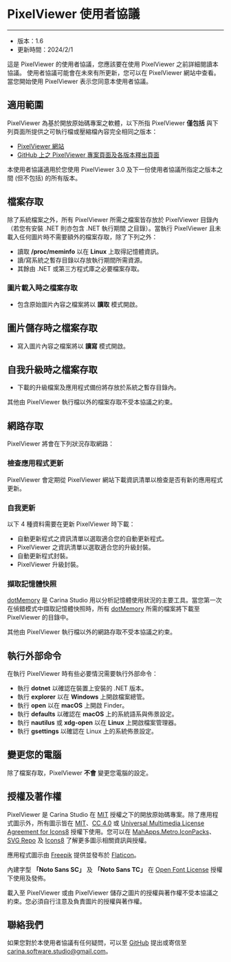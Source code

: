 # PixelViewer 使用者協議
 ---
+ 版本：1.6
+ 更新時間：2024/2/1

這是 PixelViewer 的使用者協議，您應該要在使用 PixelViewer 之前詳細閱讀本協議。 使用者協議可能會在未來有所更新，您可以在 PixelViewer 網站中查看。 當您開始使用 PixelViewer 表示您同意本使用者協議。


## 適用範圍
PixelViewer 為基於開放原始碼專案之軟體，以下所指 PixelViewer **僅包括** 與下列頁面所提供之可執行檔或壓縮檔內容完全相同之版本：

+ [PixelViewer 網站](https://carinastudio.azurewebsites.net/PixelViewer/)
+ [GitHub 上之 PixelViewer 專案頁面及各版本釋出頁面](https://github.com/carina-studio/PixelViewer)

本使用者協議適用於您使用 PixelViewer 3.0 及下一份使用者協議所指定之版本之間 (但不包括) 的所有版本。


## 檔案存取
除了系統檔案之外，所有 PixelViewer 所需之檔案皆存放於 PixelViewer 目錄內（若您有安裝 .NET 則亦包含 .NET 執行期間 之目錄）。當執行 PixelViewer 且未載入任何圖片時不需要額外的檔案存取，除了下列之外：

+ 讀取 **/proc/meminfo** 以在 **Linux** 上取得記憶體資訊。
+ 讀/寫系統之暫存目錄以存放執行期間所需資源。
+ 其餘由 .NET 或第三方程式庫之必要檔案存取。


### 圖片載入時之檔案存取
+ 包含原始圖片內容之檔案將以 **讀取** 模式開啟。

## 圖片儲存時之檔案存取
+ 寫入圖片內容之檔案將以 **讀寫** 模式開啟。

## 自我升級時之檔案存取
+ 下載的升級檔案及應用程式備份將存放於系統之暫存目錄內。

其他由 PixelViewer 執行檔以外的檔案存取不受本協議之約束。


## 網路存取
PixelViewer 將會在下列狀況存取網路：

### 檢查應用程式更新
PixelViewer 會定期從 PixelViewer 網站下載資訊清單以檢查是否有新的應用程式更新。


### 自我更新
以下 4 種資料需要在更新 PixelViewer 時下載：

+ 自動更新程式之資訊清單以選取適合您的自動更新程式。
+ PixelViewer 之資訊清單以選取適合您的升級封裝。
+ 自動更新程式封裝。
+ PixelViewer 升級封裝。

### 擷取記憶體快照
[dotMemory](https://www.jetbrains.com/dotmemory/) 是 Carina Studio 用以分析記憶體使用狀況的主要工具。當您第一次在偵錯模式中擷取記憶體快照時，所有 [dotMemory](https://www.jetbrains.com/dotmemory/) 所需的檔案將下載至 PixelViewer 的目錄中。

其他由 PixelViewer 執行檔以外的網路存取不受本協議之約束。


## 執行外部命令
在執行 PixelViewer 時有些必要情況需要執行外部命令：

+ 執行 **dotnet** 以確認在裝置上安裝的 .NET 版本。
+ 執行 **explorer** 以在 **Windows** 上開啟檔案總管。
+ 執行 **open** 以在 **macOS** 上開啟 Finder。
+ 執行 **defaults** 以確認在 **macOS** 上的系統語系與佈景設定。
+ 執行 **nautilus** 或 **xdg-open** 以在 **Linux** 上開啟檔案管理器。
+ 執行 **gsettings** 以確認在 Linux 上的系統佈景設定。


## 變更您的電腦
除了檔案存取，PixelViewer **不會** 變更您電腦的設定。


## 授權及著作權
PixelViewer 是 Carina Studio 在 [MIT](https://github.com/carina-studio/PixelViewer/blob/master/LICENSE) 授權之下的開放原始碼專案。除了應用程式圖示外，所有圖示皆在 [MIT](https://github.com/carina-studio/PixelViewer/blob/master/LICENSE)、[CC 4.0](https://en.wikipedia.org/wiki/Creative_Commons_license) 或 [Universal Multimedia License Agreement for Icons8](https://intercom.help/icons8-7fb7577e8170/en/articles/5534926-universal-multimedia-licensing-agreement-for-icons8) 授權下使用。您可以在 [MahApps.Metro.IconPacks](https://github.com/MahApps/MahApps.Metro.IconPacks)、[SVG Repo](https://www.svgrepo.com/) 及 [Icons8](https://icons8.com/) 了解更多圖示相關資訊與授權。
 
應用程式圖示由 [Freepik](https://www.freepik.com/) 提供並發布於 [Flaticon](https://www.flaticon.com/)。

內建字型 **「Noto Sans SC」** 及 **「Noto Sans TC」** 在 [Open Font License](https://scripts.sil.org/cms/scripts/page.php?site_id=nrsi&id=OFL) 授權下使用及發佈。
 
載入至 PixelViewer 或由 PixelViewer 儲存之圖片的授權與著作權不受本協議之約束。您必須自行注意及負責圖片的授權與著作權。


## 聯絡我們
如果您對於本使用者協議有任何疑問，可以至 [GitHub](https://github.com/carina-studio/PixelViewer/issues) 提出或寄信至 [carina.software.studio@gmail.com](mailto:carina.software.studio@gmail.com)。